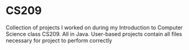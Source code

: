 # CS209
Collection of projects I worked on during my Introduction to Computer Science class CS209. All in Java. User-based projects contain all files necessary for project to perform correctly
